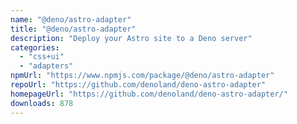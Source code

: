 ```yaml
---
name: "@deno/astro-adapter"
title: "@deno/astro-adapter"
description: "Deploy your Astro site to a Deno server"
categories:
  - "css+ui"
  - "adapters"
npmUrl: "https://www.npmjs.com/package/@deno/astro-adapter"
repoUrl: "https://github.com/denoland/deno-astro-adapter"
homepageUrl: "https://github.com/denoland/deno-astro-adapter/"
downloads: 878
---
```

